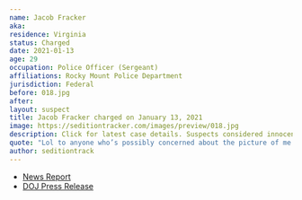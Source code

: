 ```yaml
---
name: Jacob Fracker
aka:
residence: Virginia
status: Charged
date: 2021-01-13
age: 29
occupation: Police Officer (Sergeant)
affiliations: Rocky Mount Police Department
jurisdiction: Federal
before: 018.jpg
after:
layout: suspect
title: Jacob Fracker charged on January 13, 2021
image: https://seditiontracker.com/images/preview/018.jpg
description: Click for latest case details. Suspects considered innocent until proven guilty.
quote: "Lol to anyone who’s possibly concerned about the picture of me going around... Sorry I hate freedom? …Not like I did anything illegal"
author: seditiontrack
---
```


- [News Report](https://roanoke.com/news/local/2-rocky-mount-police-officers-who-were-in-capitol-during-riot-face-federal-charges/article_756e0a1a-55c9-11eb-aac5-23258d074867.html)
- [DOJ Press Release](https://www.justice.gov/usao-dc/pr/two-duty-virginia-police-officers-charged-federal-court-following-events-us-capitol)
